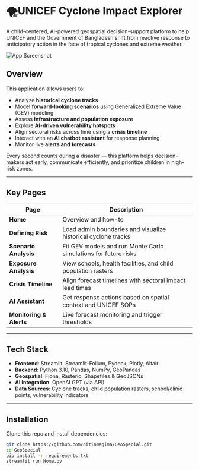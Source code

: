 # 🌪UNICEF Cyclone Impact Explorer

A child-centered, AI-powered geospatial decision-support platform to help UNICEF and the Government of Bangladesh shift from reactive response to anticipatory action in the face of tropical cyclones and extreme weather.

![App Screenshot](https://geospecial.streamlit.app/)

## Overview

This application allows users to:
- Analyze **historical cyclone tracks**
- Model **forward-looking scenarios** using Generalized Extreme Value (GEV) modeling
- Assess **infrastructure and population exposure**
- Explore **AI-driven vulnerability hotspots**
- Align sectoral risks across time using a **crisis timeline**
- Interact with an **AI chatbot assistant** for response planning
- Monitor live **alerts and forecasts**

Every second counts during a disaster — this platform helps decision-makers act early, communicate efficiently, and prioritize children in high-risk zones.

---

## Key Pages

| Page                         | Description |
|-----------------------------|-------------|
| **Home**                    | Overview and how-to |
| **Defining Risk**           | Load admin boundaries and visualize historical cyclone tracks |
| **Scenario Analysis**       | Fit GEV models and run Monte Carlo simulations for future risks |
| **Exposure Analysis**       | View schools, health facilities, and child population rasters |
| **Crisis Timeline**         | Align forecast timelines with sectoral impact lead times |
| **AI Assistant**            | Get response actions based on spatial context and UNICEF SOPs |
| **Monitoring & Alerts**     | Live forecast monitoring and trigger thresholds |

---

## Tech Stack

- **Frontend**: Streamlit, Streamlit-Folium, Pydeck, Plotly, Altair
- **Backend**: Python 3.10, Pandas, NumPy, GeoPandas
- **Geospatial**: Fiona, Rasterio, Shapefiles & GeoJSONs
- **AI Integration**: OpenAI GPT (via API)
- **Data Sources**: Cyclone tracks, child population rasters, school/clinic points, vulnerability indicators

---

## Installation

Clone this repo and install dependencies:

```bash
git clone https://github.com/nitinmagima/GeoSpecial.git
cd GeoSpecial
pip install -r requirements.txt
streamlit run Home.py
